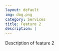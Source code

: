 ```yaml
---
layout: default
img: dog.png
category: Services
title: Feature 2
description: |
---
```


Description of feature 2
